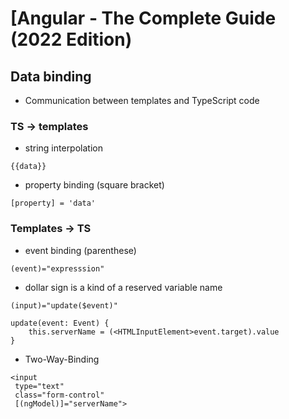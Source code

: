 # [Angular - The Complete Guide (2022 Edition)

## Data binding
* Communication between templates and TypeScript code
### TS -> templates
* string interpolation
```
{{data}}
```
* property binding (square bracket)
```
[property] = 'data'
```
### Templates -> TS
* event binding (parenthese)
```
(event)="expresssion"
```

* dollar sign is a kind of a reserved variable name
```
(input)="update($event)"

update(event: Event) {
    this.serverName = (<HTMLInputElement>event.target).value
}
```
* Two-Way-Binding
```
<input
 type="text"
 class="form-control"
 [(ngModel)]="serverName">
```

